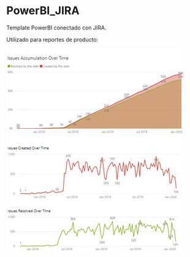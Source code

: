 # PowerBI_JIRA
Template PowerBI conectado con JIRA.

Utilizado para reportes de producto:

![ReportesPBI](Issues.png)
